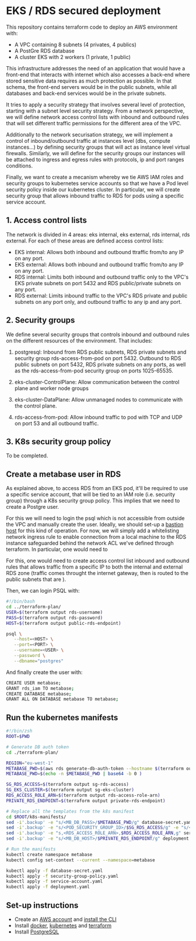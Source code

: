 # EKS / RDS secured deployment

This repository contains terraform code to deploy an AWS environment with:

- A VPC containing 8 subnets (4 privates, 4 publics)
- A PostGre RDS database
- A cluster EKS with 2 workers (1 private, 1 public)

This infrastructure addresses the need of an application that would have a front-end that interacts with internet which also accesses a back-end where stored sensitive data requires as much protection as possible. In that schema, the front-end servers would be in the public subnets, while all databases and back-end services would be in the private subnets.

It tries to apply a security strategy that involves several level of protection, starting with a subnet level security strategy. From a network perspective, we will define network access control lists with inbound and outbound rules that will set different traffic permissions for the different area of the VPC.

Additionally to the network securisation strategy, we will implement a control of inbound/outbound traffic at instances level (dbs, compute instances…) by defining security groups that will act as instance level virtual firewalls. Similarly, we will define for the security groups our instances will be attached to ingress and egress rules with protocols, ip and port ranges conditions.

Finally, we want to create a mecanism whereby we tie AWS IAM roles and security groups to kubernetes service accounts so that we have a Pod level security policy inside our kubernetes cluster. In particular, we will create security group that allows inbound traffic to RDS for pods using a specific service account.

## 1. Access control lists

The network is divided in 4 areas: eks internal, eks external, rds internal, rds external. For each of these areas are defined access control lists:

- EKS internal: Allows both inbound and outbound ttraffic from/to any IP on any port.
- EKS external: Allows both inbound and outbound traffic from/to any IP on any port.
- RDS internal: Limits both inbound and outbound traffic only to the VPC's EKS private subnets on port 5432 and RDS public/private subnets on any port.
- RDS external: Limits inbound traffic to the VPC's RDS private and public subnets on any port only, and outbound traffic to any ip and any port.

## 2. Security groups

We define several security groups that controls inbound and outbound rules on the different resources of the environment. That includes:

1. postgresql: Inbound from RDS public subnets, RDS private subnets and security group rds-access-from-pod on port 5432. Outbound to RDS public subnets on port 5432, RDS private subnets on any ports, as well as the rds-access-from-pod security group on ports 1025-65535.

2. eks-cluster-ControlPlane: Allow communication between the control plane and worker node groups

3. eks-cluster-DataPlane: Allow unmanaged nodes to communicate with the control plane.

4. rds-access-from-pod: Allow inbound traffic to pod with TCP and UDP on port 53 and all outbound traffic.

## 3. K8s security group policy

To be completed.

## Create a metabase user in RDS

As explained above, to access RDS from an EKS pod, it'll be required to use a specific service account, that will be tied to an IAM role (i.e. security group) through a K8s security group policy. This implies that we need to create a Postgre user.

For this we will need to login the psql which is not accessible from outside the VPC and manually create the user. Ideally, we should set-up a [bastion host](https://registry.terraform.io/modules/Guimove/bastion/aws/latest) for this kind of operation. For now, we will simply add a whitelisting network ingress rule to enable connection from a local machine to the RDS instance safeguarded behind the network ACL we've defined through terraform.
In particular, one would need to

For this, one would need to create access control list inbound and outbound rules that allows traffic from a specific IP to both the internal and external RDS zone (traffic comes throught the internet gateway, then is routed to the public subnets that are ).

Then, we can login PSQL with:

```sh
#!/bin/bash
cd ../terraform-plan/
USER=$(terraform output rds-username)
PASS=$(terraform output rds-password)
HOST=$(terraform output public-rds-endpoint)

psql \
   --host=<HOST> \
   --port=<PORT> \
   --username=<USER> \
   --password \
   --dbname="postgres"
```

And finally create the user with:
```sh
CREATE USER metabase;
GRANT rds_iam TO metabase;
CREATE DATABASE metabase;
GRANT ALL ON DATABASE metabase TO metabase;
```

## Run the kubernetes manifests

```sh
#!/bin/zsh
ROOT=$PWD

# Generate DB auth token
cd ./terraform-plan/

REGION="eu-west-1"
METABASE_PWD=$(aws rds generate-db-auth-token --hostname $(terraform output private-rds-endpoint) --port 5432 --username metabase --region $REGION)
METABASE_PWD=$(echo -n $METABASE_PWD | base64 -b 0 )

SG_RDS_ACCESS=$(terraform output sg-rds-access)
SG_EKS_CLUSTER=$(terraform output sg-eks-cluster)
RDS_ACCESS_ROLE_ARN=$(terraform output rds-access-role-arn)
PRIVATE_RDS_ENDPOINT=$(terraform output private-rds-endpoint)

# Replace all the templates from the k8s manifest
cd $ROOT/k8s-manifests/
sed -i'.backup' -e "s/<MB_DB_PASS>/$METABASE_PWD/g" database-secret.yaml
sed -i'.backup' -e "s/<POD_SECURITY_GROUP_ID>/$SG_RDS_ACCESS/g" -e "s/<EKS_CLUSTER_SECURITY_GROUP_ID>/$SG_EKS_CLUSTER/g" security-group-policy.yaml
sed -i'.backup' -e "s,<RDS_ACCESS_ROLE_ARN>,$RDS_ACCESS_ROLE_ARN,g" service-account.yaml
sed -i'.backup' -e "s/<MB_DB_HOST>/$PRIVATE_RDS_ENDPOINT/g" deployment.yaml

# Run the manifests
kubectl create namespace metabase
kubectl config set-context --current --namespace=metabase

kubectl apply -f database-secret.yaml
kubectl apply -f security-group-policy.yaml
kubectl apply -f service-account.yaml
kubectl apply -f deployment.yaml
```

## Set-up instructions

- Create an [AWS account](https://aws.amazon.com/premiumsupport/knowledge-center/create-and-activate-aws-account/) and [install the CLI](https://docs.aws.amazon.com/cli/latest/userguide/cli-chap-getting-started.html)
- Install [docker](https://docs.docker.com/desktop/), [kubernetes](https://kubernetes.io/docs/setup/) and [terraform](https://learn.hashicorp.com/tutorials/terraform/install-cli)
- Install [PostgreSQL](https://www.postgresql.org/download/)
